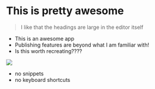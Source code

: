 # This is pretty awesome

> I like that the headings are large in the editor itself








- This is an awesome app
- Publishing features are beyond what I am familiar with!
- Is this worth recreating????

![](http://placekitten.com/200/200)
















- no snippets
- no keyboard shortcuts
<!--stackedit_data:
eyJoaXN0b3J5IjpbLTMzODY0ODQ3NV19
-->